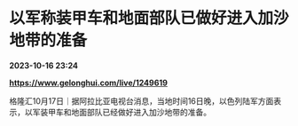# 以军称装甲车和地面部队已做好进入加沙地带的准备

**2023-10-16 23:24**

**https://www.gelonghui.com/live/1249619**

格隆汇10月17日｜据阿拉比亚电视台消息，当地时间16日晚，以色列陆军方面表示，以军装甲车和地面部队已经做好进入加沙地带的准备。